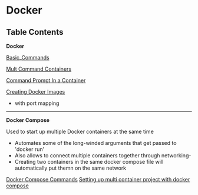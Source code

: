 # Docker

**Table Contents**
---

**Docker**

[Basic_Commands](Basic_Commands)

[Mult Command Containers](Mult-Command_Containers)

[Command Prompt In a Container](Command_Prompt_In_a_Container)

[Creating Docker Images](Creating_Docker_Images)

- with port mapping

---
**Docker Compose**

Used to start up multiple Docker containers at the same time
- Automates some of the long-winded arguments that get passed to 'docker run'
- Also allows to connect multiple containers together through networking-
- Creating two containers in the same docker compose file will automatically put
  themn on the same network

[Docker Compose Commands](Docker_Compose_Commands)
[Setting up multi container project with docker compose](Setting_up_multi_container_project_with_docker_compose)
